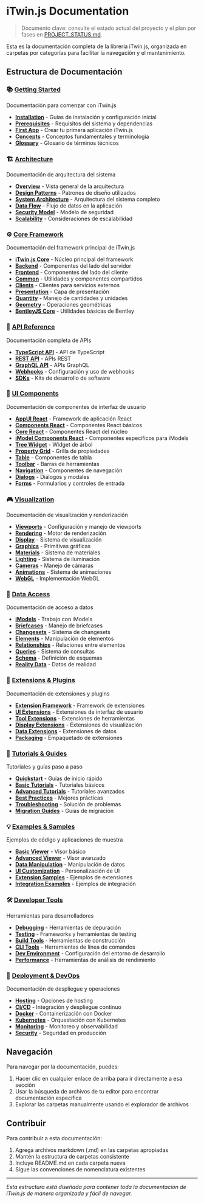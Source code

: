 # iTwin.js Documentation

> Documento clave: consulte el estado actual del proyecto y el plan por fases en [PROJECT_STATUS.md](../docs/PROJECT_STATUS.md).

Esta es la documentación completa de la librería iTwin.js, organizada en carpetas por categorías para facilitar la navegación y el mantenimiento.

## Estructura de Documentación

### 📚 [Getting Started](./getting-started/)
Documentación para comenzar con iTwin.js
- **[Installation](./getting-started/installation/)** - Guías de instalación y configuración inicial
- **[Prerequisites](./getting-started/prerequisites/)** - Requisitos del sistema y dependencias
- **[First App](./getting-started/first-app/)** - Crear tu primera aplicación iTwin.js
- **[Concepts](./getting-started/concepts/)** - Conceptos fundamentales y terminología
- **[Glossary](./getting-started/glossary/)** - Glosario de términos técnicos

### 🏗️ [Architecture](./architecture/)
Documentación de arquitectura del sistema
- **[Overview](./architecture/overview/)** - Vista general de la arquitectura
- **[Design Patterns](./architecture/design-patterns/)** - Patrones de diseño utilizados
- **[System Architecture](./architecture/system-architecture/)** - Arquitectura del sistema completo
- **[Data Flow](./architecture/data-flow/)** - Flujo de datos en la aplicación
- **[Security Model](./architecture/security-model/)** - Modelo de seguridad
- **[Scalability](./architecture/scalability/)** - Consideraciones de escalabilidad

### ⚙️ [Core Framework](./core-framework/)
Documentación del framework principal de iTwin.js
- **[iTwin.js Core](./core-framework/itwinjs-core/)** - Núcleo principal del framework
- **[Backend](./core-framework/backend/)** - Componentes del lado del servidor
- **[Frontend](./core-framework/frontend/)** - Componentes del lado del cliente
- **[Common](./core-framework/common/)** - Utilidades y componentes compartidos
- **[Clients](./core-framework/clients/)** - Clientes para servicios externos
- **[Presentation](./core-framework/presentation/)** - Capa de presentación
- **[Quantity](./core-framework/quantity/)** - Manejo de cantidades y unidades
- **[Geometry](./core-framework/geometry/)** - Operaciones geométricas
- **[BentleyJS Core](./core-framework/bentleyjs-core/)** - Utilidades básicas de Bentley

### 📡 [API Reference](./api-reference/)
Documentación completa de APIs
- **[TypeScript API](./api-reference/typescript-api/)** - API de TypeScript
- **[REST API](./api-reference/rest-api/)** - APIs REST
- **[GraphQL API](./api-reference/graphql-api/)** - APIs GraphQL
- **[Webhooks](./api-reference/webhooks/)** - Configuración y uso de webhooks
- **[SDKs](./api-reference/sdks/)** - Kits de desarrollo de software

### 🎨 [UI Components](./ui-components/)
Documentación de componentes de interfaz de usuario
- **[AppUI React](./ui-components/appui-react/)** - Framework de aplicación React
- **[Components React](./ui-components/components-react/)** - Componentes React básicos
- **[Core React](./ui-components/core-react/)** - Componentes React del núcleo
- **[iModel Components React](./ui-components/imodel-components-react/)** - Componentes específicos para iModels
- **[Tree Widget](./ui-components/tree-widget/)** - Widget de árbol
- **[Property Grid](./ui-components/property-grid/)** - Grilla de propiedades
- **[Table](./ui-components/table/)** - Componentes de tabla
- **[Toolbar](./ui-components/toolbar/)** - Barras de herramientas
- **[Navigation](./ui-components/navigation/)** - Componentes de navegación
- **[Dialogs](./ui-components/dialogs/)** - Diálogos y modales
- **[Forms](./ui-components/forms/)** - Formularios y controles de entrada

### 🎮 [Visualization](./visualization/)
Documentación de visualización y renderización
- **[Viewports](./visualization/viewports/)** - Configuración y manejo de viewports
- **[Rendering](./visualization/rendering/)** - Motor de renderización
- **[Display](./visualization/display/)** - Sistema de visualización
- **[Graphics](./visualization/graphics/)** - Primitivas gráficas
- **[Materials](./visualization/materials/)** - Sistema de materiales
- **[Lighting](./visualization/lighting/)** - Sistema de iluminación
- **[Cameras](./visualization/cameras/)** - Manejo de cámaras
- **[Animations](./visualization/animations/)** - Sistema de animaciones
- **[WebGL](./visualization/webgl/)** - Implementación WebGL

### 💾 [Data Access](./data-access/)
Documentación de acceso a datos
- **[iModels](./data-access/imodels/)** - Trabajo con iModels
- **[Briefcases](./data-access/briefcases/)** - Manejo de briefcases
- **[Changesets](./data-access/changesets/)** - Sistema de changesets
- **[Elements](./data-access/elements/)** - Manipulación de elementos
- **[Relationships](./data-access/relationships/)** - Relaciones entre elementos
- **[Queries](./data-access/queries/)** - Sistema de consultas
- **[Schema](./data-access/schema/)** - Definición de esquemas
- **[Reality Data](./data-access/reality-data/)** - Datos de realidad

### 🔌 [Extensions & Plugins](./extensions-plugins/)
Documentación de extensiones y plugins
- **[Extension Framework](./extensions-plugins/extension-framework/)** - Framework de extensiones
- **[UI Extensions](./extensions-plugins/ui-extensions/)** - Extensiones de interfaz de usuario
- **[Tool Extensions](./extensions-plugins/tool-extensions/)** - Extensiones de herramientas
- **[Display Extensions](./extensions-plugins/display-extensions/)** - Extensiones de visualización
- **[Data Extensions](./extensions-plugins/data-extensions/)** - Extensiones de datos
- **[Packaging](./extensions-plugins/packaging/)** - Empaquetado de extensiones

### 📖 [Tutorials & Guides](./tutorials-guides/)
Tutoriales y guías paso a paso
- **[Quickstart](./tutorials-guides/quickstart/)** - Guías de inicio rápido
- **[Basic Tutorials](./tutorials-guides/basic-tutorials/)** - Tutoriales básicos
- **[Advanced Tutorials](./tutorials-guides/advanced-tutorials/)** - Tutoriales avanzados
- **[Best Practices](./tutorials-guides/best-practices/)** - Mejores prácticas
- **[Troubleshooting](./tutorials-guides/troubleshooting/)** - Solución de problemas
- **[Migration Guides](./tutorials-guides/migration-guides/)** - Guías de migración

### 💡 [Examples & Samples](./examples-samples/)
Ejemplos de código y aplicaciones de muestra
- **[Basic Viewer](./examples-samples/basic-viewer/)** - Visor básico
- **[Advanced Viewer](./examples-samples/advanced-viewer/)** - Visor avanzado
- **[Data Manipulation](./examples-samples/data-manipulation/)** - Manipulación de datos
- **[UI Customization](./examples-samples/ui-customization/)** - Personalización de UI
- **[Extension Samples](./examples-samples/extension-samples/)** - Ejemplos de extensiones
- **[Integration Examples](./examples-samples/integration-examples/)** - Ejemplos de integración

### 🛠️ [Developer Tools](./developer-tools/)
Herramientas para desarrolladores
- **[Debugging](./developer-tools/debugging/)** - Herramientas de depuración
- **[Testing](./developer-tools/testing/)** - Frameworks y herramientas de testing
- **[Build Tools](./developer-tools/build-tools/)** - Herramientas de construcción
- **[CLI Tools](./developer-tools/cli-tools/)** - Herramientas de línea de comandos
- **[Dev Environment](./developer-tools/dev-environment/)** - Configuración del entorno de desarrollo
- **[Performance](./developer-tools/performance/)** - Herramientas de análisis de rendimiento

### 🚀 [Deployment & DevOps](./deployment-devops/)
Documentación de despliegue y operaciones
- **[Hosting](./deployment-devops/hosting/)** - Opciones de hosting
- **[CI/CD](./deployment-devops/ci-cd/)** - Integración y despliegue continuo
- **[Docker](./deployment-devops/docker/)** - Containerización con Docker
- **[Kubernetes](./deployment-devops/kubernetes/)** - Orquestación con Kubernetes
- **[Monitoring](./deployment-devops/monitoring/)** - Monitoreo y observabilidad
- **[Security](./deployment-devops/security/)** - Seguridad en producción

## Navegación

Para navegar por la documentación, puedes:
1. Hacer clic en cualquier enlace de arriba para ir directamente a esa sección
2. Usar la búsqueda de archivos de tu editor para encontrar documentación específica
3. Explorar las carpetas manualmente usando el explorador de archivos

## Contribuir

Para contribuir a esta documentación:
1. Agrega archivos markdown (.md) en las carpetas apropiadas
2. Mantén la estructura de carpetas consistente
3. Incluye README.md en cada carpeta nueva
4. Sigue las convenciones de nomenclatura existentes

---

*Esta estructura está diseñada para contener toda la documentación de iTwin.js de manera organizada y fácil de navegar.*